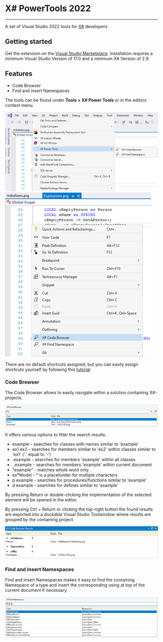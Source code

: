 # X# PowerTools 2022

---------------------------------------

A set of Visual Studio 2022 tools for [X#](https://www.xsharp.eu) developers

## Getting started

Get the extension on the [Visual Studio Marketplace](https://marketplace.visualstudio.com/items?itemName=InfomindsAG.XSharpPowerTools).
Installation requires a minimum Visual Studio Version of 17.0 and a minimum X# Version of 2.9.

## Features

- Code Browser
- Find and insert Namespaces

The tools can be found under **Tools > X# Power Tools** or in the editors context menu.

![X# Power Tools Commands](Images/ToolsMenu.PNG)
![X# Power Tools Commands](Images/ContextMenu.PNG)

There are no default shortcuts assigned, but you can easily assign shortcuts  yourself by following this [tutorial](https://docs.microsoft.com/en-us/visualstudio/ide/identifying-and-customizing-keyboard-shortcuts-in-visual-studio?view=vs-2019)

### Code Browser

The Code Browser allows to easily navigate within a solution containing X#-projects.

![X# Code Browser](Images/CodeBrowser.PNG)

It offers various options to filter the search results:

- example		- searches for classes with names similar to 'example'
- ex1.ex2		- searches for members similar to 'ex2' within classes similar to 'ex1' ('.' equal to ':')
- .example	    - searches for members 'example' within all classes
- ..example	    - searches for members 'example' within current document
- "example"     - matches whole word only
- ex*Model      - * is a placeholder for multiple characters
- p example     - searches for procedures/functions similar to 'example'
- d example     - searches for defines similar to 'example'

By pressing Return or double-clicking the implementation of the selected element will be opened in the editor.

By pressing Ctrl + Return or clicking the top-right button the found results are exported into a dockable Visual Studio Toolwindow where results are grouped by the containing project.

![X# Code Browser ToolWindow](Images/CodeBrowserToolWindow.PNG)

### Find and insert Namespaces

Find and insert Namespaces makes it easy to find the containing Namespace of a type and insert the corresponding using at top of the current document if necessary.

![X# Find Namespace](Images/FindNameSpace.PNG)